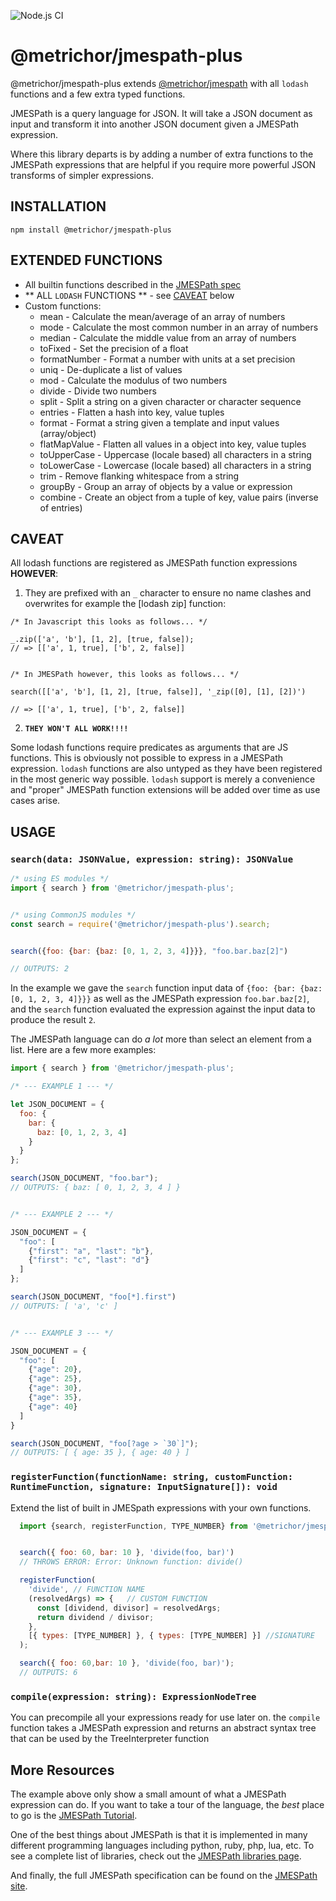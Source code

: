 ![Node.js CI](https://github.com/nanoporetech/jmespath-plus/workflows/Node.js%20CI/badge.svg?branch=master)

# @metrichor/jmespath-plus


@metrichor/jmespath-plus extends [@metrichor/jmespath](https://www.npmjs.com/package/@metrichor/jmespath) with all `lodash` functions and a few extra typed functions.

JMESPath is a query language for JSON. It will take a JSON document
as input and transform it into another JSON document
given a JMESPath expression.

Where this library departs is by adding a number of extra functions to the JMESPath expressions that are helpful if you require more powerful JSON transforms of simpler expressions.

## INSTALLATION

```
npm install @metrichor/jmespath-plus
```

## EXTENDED FUNCTIONS

- All builtin functions described in the [JMESPath spec](https://jmespath.org/specification.html#built-in-functions)
- ** ALL `LODASH` FUNCTIONS ** - see [CAVEAT](#CAVEAT) below
- Custom functions:
  - mean - Calculate the mean/average of an array of numbers
  - mode - Calculate the most common number in an array of numbers
  - median - Calculate the middle value from an array of numbers
  - toFixed - Set the precision of a float
  - formatNumber - Format a number with units at a set precision
  - uniq - De-duplicate a list of values
  - mod - Calculate the modulus of two numbers
  - divide - Divide two numbers
  - split - Split a string on a given character or character sequence
  - entries - Flatten a hash into key, value tuples
  - format - Format a string given a template and input values (array/object)
  - flatMapValue - Flatten all values in a object into key, value tuples
  - toUpperCase - Uppercase (locale based) all characters in a string
  - toLowerCase - Lowercase (locale based) all characters in a string
  - trim - Remove flanking whitespace from a string
  - groupBy - Group an array of objects by a value or expression
  - combine - Create an object from a tuple of key, value pairs (inverse of entries)


## CAVEAT

All lodash functions are registered as JMESPath function expressions **HOWEVER**:
1. They are prefixed with an `_` character to ensure no name clashes and overwrites for example the [lodash zip] function:

```tsx
/* In Javascript this looks as follows... */

_.zip(['a', 'b'], [1, 2], [true, false]);
// => [['a', 1, true], ['b', 2, false]]


/* In JMESPath however, this looks as follows... */

search([['a', 'b'], [1, 2], [true, false]], '_zip([0], [1], [2])')

// => [['a', 1, true], ['b', 2, false]]

```

2. **`THEY WON'T ALL WORK!!!!`**

Some lodash functions require predicates as arguments that are JS functions. This is obviously not possible to express in a JMESPath expression. `lodash` functions are also untyped as they have been registered in the most generic way possible. `lodash` support is merely a convenience and "proper" JMESPath function extensions will be added over time as use cases arise.


## USAGE

### `search(data: JSONValue, expression: string): JSONValue`

```javascript
/* using ES modules */
import { search } from '@metrichor/jmespath-plus';


/* using CommonJS modules */
const search = require('@metrichor/jmespath-plus').search;


search({foo: {bar: {baz: [0, 1, 2, 3, 4]}}}, "foo.bar.baz[2]")

// OUTPUTS: 2

```

In the example we gave the `search` function input data of
`{foo: {bar: {baz: [0, 1, 2, 3, 4]}}}` as well as the JMESPath
expression `foo.bar.baz[2]`, and the `search` function evaluated
the expression against the input data to produce the result `2`.

The JMESPath language can do *a lot* more than select an element
from a list.  Here are a few more examples:

```javascript
import { search } from '@metrichor/jmespath-plus';

/* --- EXAMPLE 1 --- */

let JSON_DOCUMENT = {
  foo: {
    bar: {
      baz: [0, 1, 2, 3, 4]
    }
  }
};

search(JSON_DOCUMENT, "foo.bar");
// OUTPUTS: { baz: [ 0, 1, 2, 3, 4 ] }


/* --- EXAMPLE 2 --- */

JSON_DOCUMENT = {
  "foo": [
    {"first": "a", "last": "b"},
    {"first": "c", "last": "d"}
  ]
};

search(JSON_DOCUMENT, "foo[*].first")
// OUTPUTS: [ 'a', 'c' ]


/* --- EXAMPLE 3 --- */

JSON_DOCUMENT = {
  "foo": [
    {"age": 20},
    {"age": 25},
    {"age": 30},
    {"age": 35},
    {"age": 40}
  ]
}

search(JSON_DOCUMENT, "foo[?age > `30`]");
// OUTPUTS: [ { age: 35 }, { age: 40 } ]
```


### `registerFunction(functionName: string, customFunction: RuntimeFunction, signature: InputSignature[]): void`

Extend the list of built in JMESpath expressions with your own functions.

```javascript
  import {search, registerFunction, TYPE_NUMBER} from '@metrichor/jmespath-plus'


  search({ foo: 60, bar: 10 }, 'divide(foo, bar)')
  // THROWS ERROR: Error: Unknown function: divide()

  registerFunction(
    'divide', // FUNCTION NAME
    (resolvedArgs) => {   // CUSTOM FUNCTION
      const [dividend, divisor] = resolvedArgs;
      return dividend / divisor;
    },
    [{ types: [TYPE_NUMBER] }, { types: [TYPE_NUMBER] }] //SIGNATURE
  );

  search({ foo: 60,bar: 10 }, 'divide(foo, bar)');
  // OUTPUTS: 6

```

### `compile(expression: string): ExpressionNodeTree`

You can precompile all your expressions ready for use later on. the `compile`
function takes a JMESPath expression and returns an abstract syntax tree that
can be used by the TreeInterpreter function


## More Resources

The example above only show a small amount of what
a JMESPath expression can do. If you want to take a
tour of the language, the *best* place to go is the
[JMESPath Tutorial](http://jmespath.org/tutorial.html).

One of the best things about JMESPath is that it is
implemented in many different programming languages including
python, ruby, php, lua, etc.  To see a complete list of libraries,
check out the [JMESPath libraries page](http://jmespath.org/libraries.html).

And finally, the full JMESPath specification can be found
on the [JMESPath site](http://jmespath.org/specification.html).
